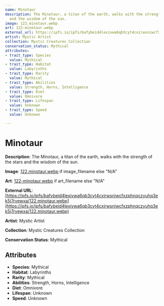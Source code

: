 ```yaml
---
name: Minotaur
description: The Minotaur, a titan of the earth, walks with the strength of the stars
  and the wisdom of the sun.
image: 122.minotaur.webp
art: 122-minotaur.webp
external_url: https://ipfs.io/ipfs/bafybeid4lexivwa6qb3cyt4cxirwsniwcfxzphnqczyuhq3ek5j7rvewxa/122.minotaur.webp
artist: Mystic Artist
collection: Mystic Creatures Collection
conservation_status: Mythical
attributes:
- trait_type: Species
  value: Mythical
- trait_type: Habitat
  value: Labyrinths
- trait_type: Rarity
  value: Mythical
- trait_type: Abilities
  value: Strength, Horns, Intelligence
- trait_type: Diet
  value: Omnivore
- trait_type: Lifespan
  value: Unknown
- trait_type: Speed
  value: Unknown

---
```


# Minotaur

**Description**: The Minotaur, a titan of the earth, walks with the strength of the stars and the wisdom of the sun.

**Image**: [122.minotaur.webp](./122.minotaur.webp) if image_filename else "N/A"

**Art**: [122-minotaur.webp](./122-minotaur.webp) if art_filename else "N/A"

**External URL**: [https://ipfs.io/ipfs/bafybeid4lexivwa6qb3cyt4cxirwsniwcfxzphnqczyuhq3ek5j7rvewxa/122.minotaur.webp](https://ipfs.io/ipfs/bafybeid4lexivwa6qb3cyt4cxirwsniwcfxzphnqczyuhq3ek5j7rvewxa/122.minotaur.webp)

**Artist**: Mystic Artist

**Collection**: Mystic Creatures Collection

**Conservation Status**: Mythical

## Attributes
- **Species**: Mythical
- **Habitat**: Labyrinths
- **Rarity**: Mythical
- **Abilities**: Strength, Horns, Intelligence
- **Diet**: Omnivore
- **Lifespan**: Unknown
- **Speed**: Unknown
